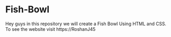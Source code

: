 # Fish-Bowl
Hey guys in this repository we will create a Fish Bowl Using HTML and CSS. To see the website visit https://RoshanJ45
